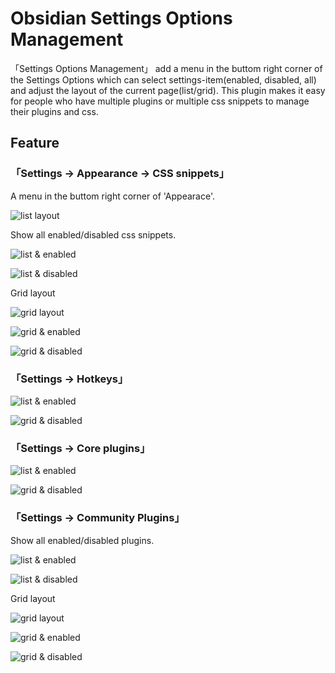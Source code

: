 # Obsidian Settings Options Management

「Settings Options Management」 add a menu in the buttom right corner of the Settings Options which can select settings-item(enabled, disabled, all) and adjust the layout of the current page(list/grid). This plugin makes it easy for people who have multiple plugins or multiple css snippets to manage their plugins and css.

## Feature

### 「Settings -> Appearance -> CSS snippets」

A menu in the buttom right corner of 'Appearace'.

![list layout](./images/AppearanceListNormal.png)

Show all enabled/disabled css snippets.

![list & enabled](./images/AppearanceListToggleEnabled.png)

![list & disabled](./images/AppearanceListToggleDisabled.png)

Grid layout

![grid layout](./images/AppearanceGridNormal.png)

![grid & enabled](./images/AppearanceGridToggleEnabled.png)

![grid & disabled](./images/AppearanceGridToggleDisabled.png)


### 「Settings -> Hotkeys」

![list & enabled](./images/HotkeysListToggleEnabled.png)

![grid & disabled](./images/HotkeysGridToggleDisabled.png)

### 「Settings -> Core plugins」

![list & enabled](./images/CorePluginsListToggleEnabled.png)

![grid & disabled](./images/CorePluginsGridToggleDisabled.png)


### 「Settings -> Community Plugins」

Show all enabled/disabled plugins.

![list & enabled](./images/CommunityPluginsListToggleEnabled.png)

![list & disabled](./images/CommunityPluginsListToggleDisabled.png)

Grid layout

![grid layout](./images/CommunityPluginsGridNormal.png)

![grid & enabled](./images/CommunityPluginsGridToggleEnabled.png)

![grid & disabled](./images/CommunityPluginsGridToggleDisabled.png)